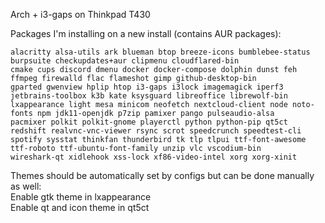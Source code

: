 Arch + i3-gaps on Thinkpad T430  

Packages I'm installing on a new install (contains AUR packages):
```
alacritty alsa-utils ark blueman btop breeze-icons bumblebee-status burpsuite checkupdates+aur clipmenu cloudflared-bin 
cmake cups discord dmenu docker docker-compose dolphin dunst feh ffmpeg firewalld flac flameshot gimp github-desktop-bin 
gparted gwenview hplip htop i3-gaps i3lock imagemagick iperf3 jetbrains-toolbox k3b kate ksysguard libreoffice librewolf-bin 
lxappearance light mesa minicom neofetch nextcloud-client node noto-fonts npm jdk11-openjdk p7zip pamixer pango pulseaudio-alsa 
pacmixer polkit polkit-gnome playerctl python python-pip qt5ct redshift realvnc-vnc-viewer rsync scrot speedcrunch speedtest-cli 
spotify sysstat thinkfan thunderbird tk tlp tlpui ttf-font-awesome ttf-roboto ttf-ubuntu-font-family unzip vlc vscodium-bin 
wireshark-qt xidlehook xss-lock xf86-video-intel xorg xorg-xinit
```  
  
Themes should be automatically set by configs but can be done manually as well:  
Enable gtk theme in lxappearance  
Enable qt and icon theme in qt5ct  
